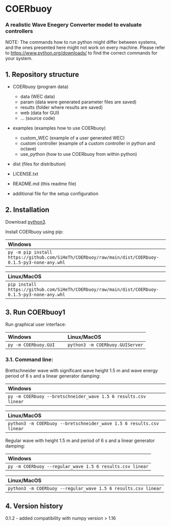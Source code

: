 # COERbuoy
### A realistic Wave Enegery Converter model to evaluate controllers

NOTE: The commands how to run python might differ between systems, and the ones presented here might not work on every machine. Please refer to https://www.python.org/downloads/ to find the correct commands for your system.
<br>
## 1. Repository structure
- COERbuoy (program data)
   - data (WEC data)
   - param (data were generated parameter files are saved)
   - results (folder where results are saved)
   - web (data for GUI)
   - ... (source code)

- examples (examples how to use COERbuoy)
   - custom_WEC (example of a user generated WEC)
   - custom controller (example of a custom controller in python and octave)
   - use_python (how to use COERbuoy from within python)

- dist (files for distribution)

- LICENSE.txt
- README.md (this readme file)
- additional file for the setup configuration

## 2. Installation

Download [python3](https://www.python.org/downloads/).

Install COERbuoy using pip:

| Windows                   |
|:--------------------------|
|`py -m pip install https://github.com/SiHeTh/COERbuoy/raw/main/dist/COERbuoy-0.1.5-py3-none-any.whl`|             

| Linux/MacOS                     |
|:--------------------------------|
| `pip install https://github.com/SiHeTh/COERbuoy/raw/main/dist/COERbuoy-0.1.5-py3-none-any.whl`|

## 3. Run COERbuoy1

Run graphical user interface:

| Windows                   | &nbsp;&nbsp; | Linux/MacOS                     |
|:--------------------------|--------------|:--------------------------------|
|`py -m COERbuoy.GUI`       |              | `python3 -m COERbuoy.GUIServer` |


### 3.1. Command line:

Brettschneider wave with significant wave height 1.5 m and wave energy period of 6 s and a linear generator damping:

| Windows                   |
|:--------------------------|
|`py -m COERbuoy --bretschneider_wave 1.5 6 results.csv linear`|             

| Linux/MacOS                     |
|:--------------------------------|
| `python3 -m COERbuoy --bretschneider_wave 1.5 6 results.csv linear`|

Regular wave with height 1.5 m and period of 6 s and a linear generator damping:

| Windows                   |
|:--------------------------|
|`py -m COERbuoy --regular_wave 1.5 6 results.csv linear`|             

| Linux/MacOS                     |
|:--------------------------------|
| `python3 -m COERbuoy --regular_wave 1.5 6 results.csv linear`|



## 4. Version history

0.1.2 - added compatibility with numpy version > 1.16
